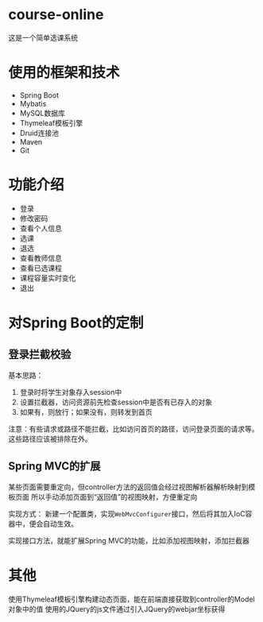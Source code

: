 # course-online
这是一个简单选课系统
# 使用的框架和技术
- Spring Boot
- Mybatis
- MySQL数据库
- Thymeleaf模板引擎
- Druid连接池
- Maven
- Git
# 功能介绍
- 登录
- 修改密码
- 查看个人信息
- 选课
- 退选
- 查看教师信息
- 查看已选课程
- 课程容量实时变化
- 退出
# 对Spring Boot的定制
## 登录拦截校验

基本思路：
1. 登录时将学生对象存入session中
2. 设置拦截器，访问资源前先检查session中是否有已存入的对象
3. 如果有，则放行；如果没有，则转发到首页

注意：有些请求或路径不能拦截，比如访问首页的路径，访问登录页面的请求等。
这些路径应该被排除在外。


## Spring MVC的扩展

某些页面需要重定向，但controller方法的返回值会经过视图解析器解析映射到模板页面
所以手动添加页面到“返回值”的视图映射，方便重定向

实现方式：
新建一个配置类，实现`WebMvcConfigurer`接口，然后将其加入IoC容器中，便会自动生效。

实现接口方法，就能扩展Spring MVC的功能，比如添加视图映射，添加拦截器

# 其他
使用Thymeleaf模板引擎构建动态页面，能在前端直接获取到controller的Model对象中的值
使用的JQuery的js文件通过引入JQuery的webjar坐标获得